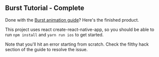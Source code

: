 ## Burst Tutorial - Complete

Done with the [Burst animation guide](https://medium.com/@alexduckmanton/how-i-created-bursts-mind-bending-animations-with-react-native-e4ddc3ae2895)? Here's the finished product.

This project uses react create-react-native-app, so you should be able to run `npm install` and `yarn run ios` to get started.

Note that you'll hit an error starting from scratch. Check the filthy hack section of the guide to resolve the issue.
